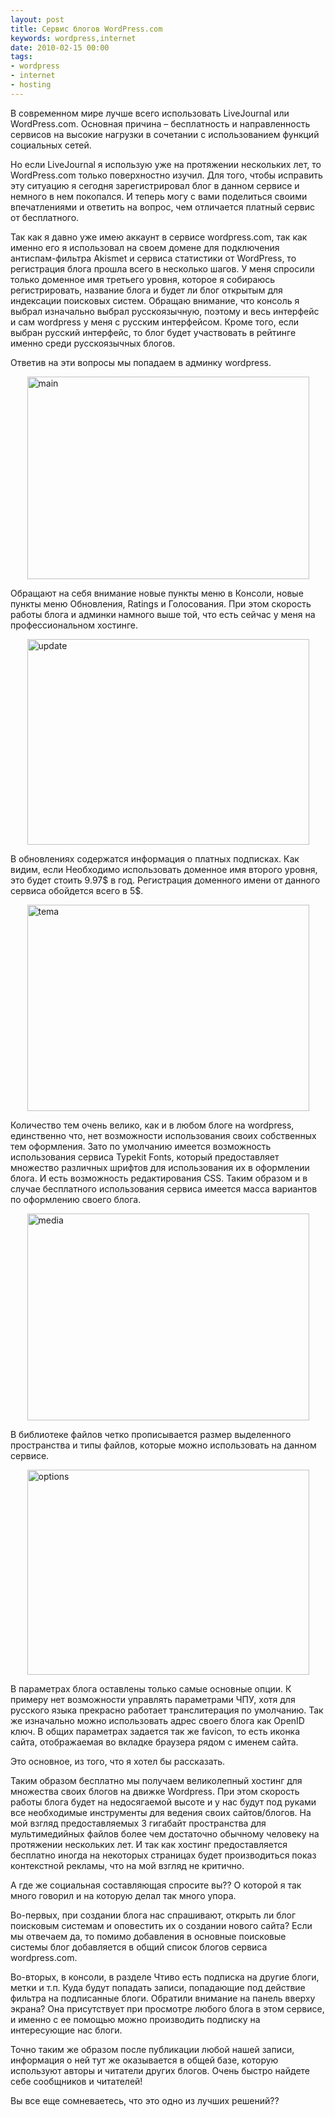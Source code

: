 ```yaml
---
layout: post
title: Сервис блогов WordPress.com
keywords: wordpress,internet
date: 2010-02-15 00:00
tags:
- wordpress
- internet
- hosting
---
```

В современном мире лучше всего использовать LiveJournal или WordPress.com. Основная причина – бесплатность и направленность сервисов на высокие нагрузки в сочетании с использованием функций социальных сетей.

Но если LiveJournal я использую уже на протяжении нескольких лет, то WordPress.com только поверхностно изучил. Для того, чтобы исправить эту ситуацию я сегодня зарегистрировал блог в данном сервисе и немного в нем покопался. И теперь могу с вами поделиться своими впечатлениями и ответить на вопрос, чем отличается платный сервис от бесплатного.

Так как я давно уже имею аккаунт в сервисе wordpress.com, так как именно его я использовал на своем домене для подключения антиспам-фильтра Akismet и сервиса статистики от WordPress, то регистрация блога прошла всего в несколько шагов. У меня спросили только доменное имя третьего уровня, которое я собираюсь регистрировать, название блога и будет ли блог открытым для индексации поисковых систем. Обращаю внимание, что консоль я выбрал изначально выбрал русскоязычную, поэтому и весь интерфейс и сам wordpress у меня с русским интерфейсом. Кроме того, если выбран русский интерфейс, то блог будет участвовать в рейтинге именно среди русскоязычных блогов.

Ответив на эти вопросы мы попадаем в админку wordpress.

<a href="http://static.juev.ru/2010/02/main.png"><img style="display: block; margin-left: auto; margin-right: auto; border: 0px initial initial;" title="main" src="http://static.juev.ru/2010/02/main_thumb.png" border="0" alt="main" width="451" height="324" /></a>

Обращают на себя внимание новые пункты меню в Консоли, новые пункты меню Обновления, Ratings и Голосования. При этом скорость работы блога и админки намного выше той, что есть сейчас у меня на профессиональном хостинге.

<a href="http://static.juev.ru/2010/02/update.png"><img style="display: block; margin-left: auto; margin-right: auto; border: 0px initial initial;" title="update" src="http://static.juev.ru/2010/02/update_thumb.png" border="0" alt="update" width="451" height="329" /></a>

В обновлениях содержатся информация о платных подписках. Как видим, если Необходимо использовать доменное имя второго уровня, это будет стоить 9.97$ в год. Регистрация доменного имени от данного сервиса обойдется всего в 5$.

<a href="http://static.juev.ru/2010/02/tema.png"><img style="display: block; margin-left: auto; margin-right: auto; border: 0px initial initial;" title="tema" src="http://static.juev.ru/2010/02/tema_thumb.png" border="0" alt="tema" width="451" height="330" /></a>

Количество тем очень велико, как и в любом блоге на wordpress, единственно что, нет возможности использования своих собственных тем оформления. Зато по умолчанию имеется возможность использования сервиса Typekit Fonts, который предоставляет множество различных шрифтов для использования их в оформлении блога. И есть возможность редактирования CSS. Таким образом и в случае бесплатного использования сервиса имеется масса вариантов по оформлению своего блога.

<a href="http://static.juev.ru/2010/02/media.png"><img style="display: block; margin-left: auto; margin-right: auto; border: 0px initial initial;" title="media" src="http://static.juev.ru/2010/02/media_thumb.png" border="0" alt="media" width="451" height="331" /></a>

В библиотеке файлов четко прописывается размер выделенного пространства и типы файлов, которые можно использовать на данном сервисе.

<a href="http://static.juev.ru/2010/02/options.png"><img style="display: block; margin-left: auto; margin-right: auto; border: 0px initial initial;" title="options" src="http://static.juev.ru/2010/02/options_thumb.png" border="0" alt="options" width="451" height="328" /></a>

В параметрах блога оставлены только самые основные опции. К примеру нет возможности управлять параметрами ЧПУ, хотя для русского языка прекрасно работает транслитерация по умолчанию. Так же изначально можно использовать адрес своего блога как OpenID ключ. В общих параметрах задается так же favicon, то есть иконка сайта, отображаемая во вкладке браузера рядом с именем сайта.

Это основное, из того, что я хотел бы рассказать.

Таким образом бесплатно мы получаем великолепный хостинг для множества своих блогов на движке Wordpress. При этом скорость работы блога будет на недосягаемой высоте и у нас будут под руками все необходимые инструменты для ведения своих сайтов/блогов. На мой взгляд предоставляемых 3 гигабайт пространства для мультимедийных файлов более чем достаточно обычному человеку на протяжении нескольких лет. И так как хостинг предоставляется бесплатно иногда на некоторых страницах будет производиться показ контекстной рекламы, что на мой взгляд не критично.

А где же социальная составляющая спросите вы?? О которой я так много говорил и на которую делал так много упора.

Во-первых, при создании блога нас спрашивают, открыть ли блог поисковым системам и оповестить их о создании нового сайта? Если мы отвечаем да, то помимо добавления в основные поисковые системы блог добавляется в общий список блогов сервиса wordpress.com.

Во-вторых, в консоли, в разделе Чтиво есть подписка на другие блоги, метки и т.п. Куда будут попадать записи, попадающие под действие фильтра на подписанные блоги. Обратили внимание на панель вверху экрана? Она присутствует при просмотре любого блога в этом сервисе, и именно с ее помощью можно производить подписку на интересующие нас блоги.

Точно таким же образом после публикации любой нашей записи, информация о ней тут же оказывается в общей базе, которую используют авторы и читатели других блогов. Очень быстро найдете себе сообщников и читателей!

Вы все еще сомневаетесь, что это одно из лучших решений??
